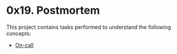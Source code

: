 # 0x19. Postmortem
This project contains tasks performed to understand the following concepts:
- [On-call](https://intranet.alxswe.com/concepts/39)
